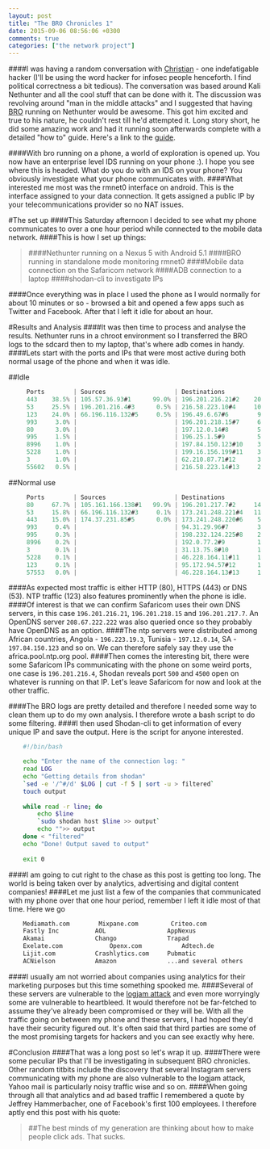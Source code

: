 ```yaml
---
layout: post
title: "The BRO Chronicles 1"
date: 2015-09-06 08:56:06 +0300
comments: true
categories: ["the network project"]
---
```

####I was having a random conversation with <a href="https://twitter.com/xtian_kisutsa" target="_blank">Christian</a> - one indefatigable hacker (I'll be using the word hacker for infosec people henceforth. I find political correctness a bit tedious). The conversation was based around Kali Nethunter and all the cool stuff that can be done with it. The discussion was revolving around "man in the middle attacks" and I suggested that having <a href="https://www.bro.org/" target="_blank">BRO</a> running on Nethunter would be awesome. This got him excited and true to his nature, he couldn't rest till he'd attempted it. Long story short, he did some amazing work and had it running soon afterwards complete with a detailed "how to" guide. Here's a link to the <a href="http://t.co/Iz992aMCL5" target="_blank">guide</a>.

<!--more-->

####With bro running on a phone, a world of exploration is opened up. You now have an enterprise level IDS running on your phone :). I hope you see where this is headed. What do you do with an IDS on your phone? You obviously investigate what your phone communicates with. 
####What interested me most was the rmnet0 interface on android. This is the interface assigned to your data connection. It gets assigned a public IP by your telecommunications provider so no NAT issues.

#The set up
####This Saturday afternoon I decided to see what my phone communicates to over a one hour period while connected to the mobile data network.
####This is how I set up things:
>####Nethunter running on a Nexus 5 with Android 5.1
>####BRO running in standalone mode monitoring rmnet0
>####Mobile data connection on the Safaricom network
>####ADB connection to a laptop
>####shodan-cli to investigate IPs

####Once everything was in place I used the phone as I would normally for about 10 minutes or so - browsed a bit and opened a few apps such as Twitter and Facebook. After that I left it idle for about an hour.

#Results and Analysis
####It was then time to process and analyse the results. Nethunter runs in a chroot environment so I transferred the BRO logs to the sdcard then to my laptop, that's where adb comes in handy.
####Lets start with the ports and IPs that were most active during both normal usage of the phone and when it was idle.

##Idle
```javascript
	 Ports        | Sources                   | Destinations              |
     443    38.5% | 105.57.36.93#1      99.0% | 196.201.216.21#2    20.0% | 
     53     25.5% | 196.201.216.4#3      0.5% | 216.58.223.10#4     10.0% | 
     123    24.0% | 66.196.116.132#5     0.5% | 196.49.6.67#6        9.0% | 
     993     3.0% |                           | 196.201.218.15#7     6.5% | 
     80      3.0% |                           | 197.12.0.14#8        5.0% | 
     995     1.5% |                           | 196.25.1.5#9         5.0% | 
     8996    1.0% |                           | 197.84.150.123#10    3.5% | 
     5228    1.0% |                           | 199.16.156.199#11    3.0% | 
     3       1.0% |                           | 62.210.87.71#12      3.0% | 
     55602   0.5% |                           | 216.58.223.14#13     2.0% | 
```
##Normal use
```javascript
	 Ports        | Sources                   | Destinations              |
     80     67.7% | 105.161.166.138#1   99.9% | 196.201.217.7#2     14.6% |
     53     15.8% | 66.196.116.132#3     0.1% | 173.241.248.221#4   11.4% |
     443    15.0% | 174.37.231.85#5      0.0% | 173.241.248.220#6    5.2% |
     993     0.4% |                           | 94.31.29.96#7        3.2% |
     995     0.3% |                           | 198.232.124.225#8    2.5% |
     8996    0.2% |                           | 192.0.77.2#9         1.7% |
     3       0.1% |                           | 31.13.75.8#10        1.7% |
     5228    0.1% |                           | 46.228.164.11#11     1.6% |
     123     0.1% |                           | 95.172.94.57#12      1.5% |
     57553   0.0% |                           | 46.228.164.13#13     1.4% |
```
####As expected most traffic is either HTTP (80), HTTPS (443) or DNS (53). NTP traffic (123) also features prominently when the phone is idle.
####Of interest is that we can confirm Safaricom uses their own DNS servers, in this case `196.201.216.21`, `196.201.218.15` and `196.201.217.7`. An OpenDNS server `208.67.222.222` was also queried once so they probably have OpenDNS as an option.
####The ntp servers were distributed among African countries, Angola - `196.223.19.3`, Tunisia - `197.12.0.14`, SA - `197.84.150.123` and so on. We can therefore safely say they use the africa.pool.ntp.org pool.
####Then comes the interesting bit, there were some Safaricom IPs communicating with the phone on some weird ports, one case is `196.201.216.4`, Shodan reveals port `500` and `4500` open on whatever is running on that IP. Let's leave Safaricom for now and look at the other traffic.

####The BRO logs are pretty detailed and therefore I needed some way to clean them up to do my own analysis. I therefore wrote a bash script to do some filtering.
####I then used Shodan-cli to get information of every unique IP and save the output. Here is the script for anyone interested.
```bash
	#!/bin/bash

	echo "Enter the name of the connection log: "
	read LOG
	echo "Getting details from shodan"
	`sed -e '/^#/d' $LOG | cut -f 5 | sort -u > filtered`
	touch output
	
	while read -r line; do
		echo $line
		`sudo shodan host $line >> output`
		echo "">> output
	done < "filtered"
	echo "Done! Output saved to output"
	
	exit 0 	
```
####I am going to cut right to the chase as this post is getting too long. The world is being taken over by analytics, advertising and digital content companies!
####Let me just list a few of the companies that communicated with my phone over that one hour period, remember I left it idle most of that time. Here we go
```bash
	Mediamath.com 		 Mixpane.com 		 Criteo.com
	Fastly Inc 			AOL			   		AppNexus
	Akamai 				Chango   			Trapad
	Exelate.com 		 	Openx.com    		Adtech.de
	Lijit.com 			Crashlytics.com   	Pubmatic
	ACNielson 			Amazon  			...and several others
```
####I usually am not worried about companies using analytics for their marketing purposes but this time something spooked me.
####Several of these servers are vulnerable to the <a href="https://weakdh.org/" target="_blank">logjam attack</a> and even more worryingly some are vulnerable to heartbleed. It would therefore not be far-fetched to assume they've already been compromised or they will be. With all the traffic going on between my phone and these servers, I had hoped they'd have their security figured out. It's often said that third parties are some of the most promising targets for hackers and you can see exactly why here.

#Conclusion
####That was a long post so let's wrap it up.
####There were some peculiar IPs that I'll be investigating in subsequent BRO chronicles. Other random titbits include the discovery that several Instagram servers communicating with my phone are also vulnerable to the logjam attack, Yahoo mail is particularly noisy traffic wise and so on.
####When going through all that analytics and ad based traffic I remembered a quote by Jeffrey Hammerbacher, one of Facebook's first 100 employees. I therefore aptly end this post with his quote:

>##The best minds of my generation are thinking about how to make people click ads. That sucks.